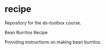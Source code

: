 # recipe
Repository for the ds-toolbox course.

Bean Burritos Recipe

Providing instructions on making bean burritos.


